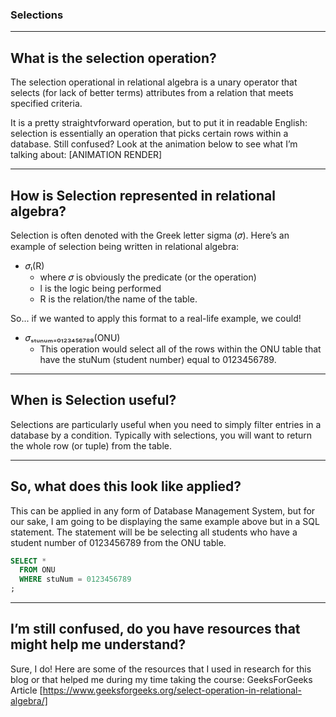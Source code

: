 ### Selections

---
## What is the selection operation?
The selection operational in relational algebra is a unary operator that selects (for lack of better terms) attributes from a relation that meets specified criteria. 

It is a pretty straightvforward operation, but to put it in readable English: selection is essentially an operation that picks certain rows within a database.
Still confused? Look at the animation below to see what I’m talking about:
[ANIMATION RENDER]

---
## How is Selection represented in relational algebra?
Selection is often denoted with the Greek letter sigma (𝜎). Here’s an example of selection being written in relational algebra:
- 𝜎ₗ(R)
  - where 𝜎 is obviously the predicate (or the operation)
  - l is the logic being performed
  - R is the relation/the name of the table.

So... if we wanted to apply this format to a real-life example, we could!
- 𝜎ₛₜᵤₙᵤₘ₌₀₁₂₃₄₅₆₇₈₉(ONU)
  - This operation would select all of the rows within the ONU table that have the stuNum (student number) equal to 0123456789.

---
## When is Selection useful?
Selections are particularly useful when you need to simply filter entries in a database by a condition. Typically with selections, you will want to return the whole row (or tuple) from the table.

---
## So, what does this look like applied?
This can be applied in any form of Database Management System, but for our sake, I am going to be displaying the same example above but in a SQL statement. The statement will be be selecting all students who have a student number of 0123456789 from the ONU table.

```sql
SELECT *
  FROM ONU
  WHERE stuNum = 0123456789
;
```

---
## I’m still confused, do you have resources that might help me understand?
Sure, I do! Here are some of the resources that I used in research for this blog or that helped me during my time taking the course:
GeeksForGeeks Article [https://www.geeksforgeeks.org/select-operation-in-relational-algebra/]
